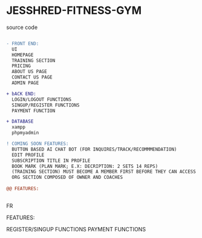# JESSHRED-FITNESS-GYM
source code
```diff

- FRONT END:
  UI 
  HOMEPAGE
  TRAINING SECTION
  PRICING
  ABOUT US PAGE
  CONTACT US PAGE
  ADMIN PAGE

+ bACK END:
  LOGIN/LOGOUT FUNCTIONS
  SINGUP/REGISTER FUNCTIONS
  PAYMENT FUNCTION

+ DATABASE
  xampp
  phpmyadmin

! COMING SOON FEATURES:
  BUTTON BASED AI CHAT BOT (FOR INQUIRES/TRACK/RECOMMMENDATION)
  EDIT PROFILE
  SUBSCRIPTION TITLE IN PROFILE
  BOOK MARK (PLAN MARK; E.X: DECRIPTION: 2 SETS 14 REPS)
  (TRAINING SECTION) MUST BECOME A MEMBER FIRST BEFORE THEY CAN ACCESS DEMOS
  ORG SECTION COMPOSED OF OWNER AND COACHES
  
@@ FEATURES:
  
```
FR

FEATURES: 


REGISTER/SINGUP FUNCTIONS
PAYMENT FUNCTIONS


